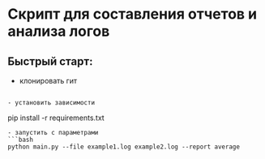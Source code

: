 # Скрипт для составления отчетов и анализа логов
 
## Быстрый старт:
- клонировать гит
```

- установить зависимости
```
pip install -r requirements.txt
```
- запустить с параметрами
```bash
python main.py --file example1.log example2.log --report average
```